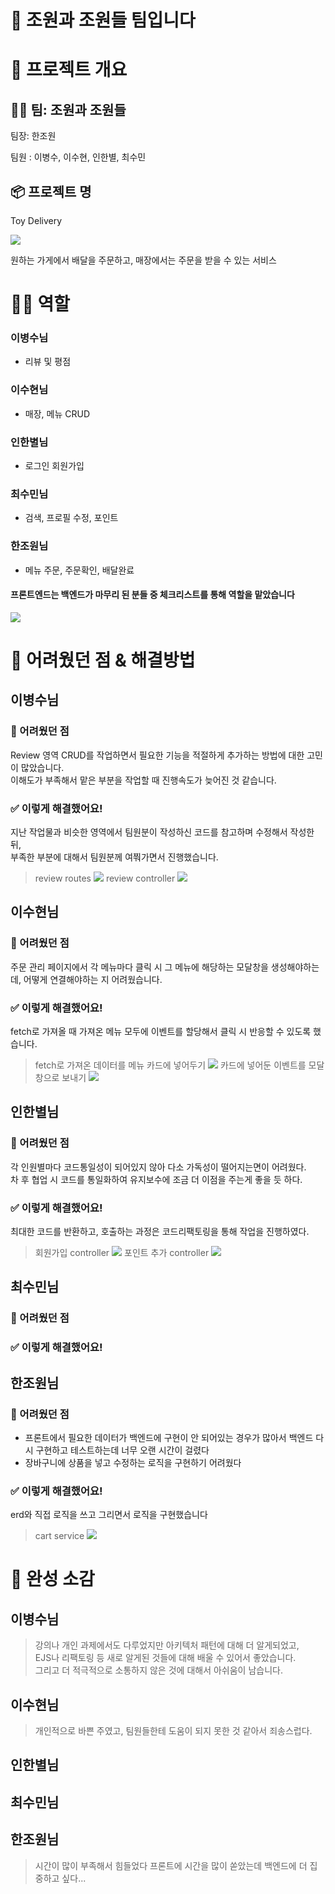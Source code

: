 # 👋 조원과 조원들 팀입니다

# 🚀 프로젝트 개요

## 🧑‍💻 팀: **조원과 조원들**

팀장: 한조원

팀원 : 이병수, 이수현, 인한별, 최수민

## 📦 **프로젝트 명**

Toy Delivery

![](https://velog.velcdn.com/images/jw01987/post/9868dd1c-efd0-4543-9606-33ecb328def4/image.png)

원하는 가게에서 배달을 주문하고, 매장에서는 주문을 받을 수 있는 서비스

# 🧑‍💻 역할

### 이병수님

-   리뷰 및 평점

### 이수현님

-   매장, 메뉴 CRUD

### 인한별님

-   로그인 회원가입

### 최수민님

-   검색, 프로필 수정, 포인트

### 한조원님

-   메뉴 주문, 주문확인, 배달완료

#### 프론트엔드는 백엔드가 마무리 된 분들 중 체크리스트를 통해 역할을 맡았습니다

![](https://velog.velcdn.com/images/jw01987/post/2e5127d3-64b9-42d3-8241-d70d6db40e4d/image.png)

# 🤔 어려웠던 점 & 해결방법

## 이병수님

### 🤯 어려웠던 점

Review 영역 CRUD를 작업하면서 필요한 기능을 적절하게 추가하는 방법에 대한 고민이 많았습니다.  
이해도가 부족해서 맡은 부분을 작업할 때 진행속도가 늦어진 것 같습니다.

### ✅ 이렇게 해결했어요!

지난 작업물과 비슷한 영역에서 팀원분이 작성하신 코드를 참고하며 수정해서 작성한 뒤,  
부족한 부분에 대해서 팀원분께 여쭤가면서 진행했습니다.

> review routes
> ![](https://velog.velcdn.com/images/jw01987/post/5c15ea3a-18d5-47bc-82e6-9afb99625587/image.png)
> review controller
> ![](https://velog.velcdn.com/images/jw01987/post/3a384153-d9df-4af7-abdd-d0db670d5f18/image.png)

## 이수현님

### 🤯 어려웠던 점

주문 관리 페이지에서 각 메뉴마다 클릭 시 그 메뉴에 해당하는 모달창을 생성해야하는데, 어떻게 연결해야하는 지 어려웠습니다.

### ✅ 이렇게 해결했어요!

fetch로 가져올 때 가져온 메뉴 모두에 이벤트를 할당해서 클릭 시 반응할 수 있도록 했습니다.

> fetch로 가져온 데이터를 메뉴 카드에 넣어두기
> ![](https://velog.velcdn.com/images/jw01987/post/4fdcfc36-5695-4e30-9c82-d6d02bf1c619/image.png)
> 카드에 넣어둔 이벤트를 모달창으로 보내기
> ![](https://velog.velcdn.com/images/jw01987/post/32ee5528-9d73-48f0-a9fc-24661865676c/image.png)

## 인한별님

### 🤯 어려웠던 점

각 인원별마다 코드통일성이 되어있지 않아 다소 가독성이 떨어지는면이 어려웠다.  
차 후 협업 시 코드를 통일화하여 유지보수에 조금 더 이점을 주는게 좋을 듯 하다.

### ✅ 이렇게 해결했어요!

최대한 코드를 반환하고, 호출하는 과정은 코드리팩토링을 통해 작업을 진행하였다.

> 회원가입 controller
> ![](https://velog.velcdn.com/images/jw01987/post/3ddb9d82-4ad8-4a79-af76-356629b0bf7a/image.png)
> 포인트 추가 controller
> ![](https://velog.velcdn.com/images/jw01987/post/e5585e4c-369b-4c17-8f94-0463ac479825/image.png)

## 최수민님

### 🤯 어려웠던 점

### ✅ 이렇게 해결했어요!

## 한조원님

### 🤯 어려웠던 점

-   프론트에서 필요한 데이터가 백엔드에 구현이 안 되어있는 경우가 많아서 백엔드 다시 구현하고 테스트하는데 너무 오랜 시간이 걸렸다
-   장바구니에 상품을 넣고 수정하는 로직을 구현하기 어려웠다

### ✅ 이렇게 해결했어요!

erd와 직접 로직을 쓰고 그리면서 로직을 구현했습니다

> cart service
> ![](https://velog.velcdn.com/images/jw01987/post/a2684a97-6302-46f5-8f5b-6669568db214/image.png)

# 🌟 완성 소감

## 이병수님

> 강의나 개인 과제에서도 다루었지만 아키텍처 패턴에 대해 더 알게되었고,  
> EJS나 리팩토링 등 새로 알게된 것들에 대해 배울 수 있어서 좋았습니다.  
> 그리고 더 적극적으로 소통하지 않은 것에 대해서 아쉬움이 남습니다.

## 이수현님

> 개인적으로 바쁜 주였고, 팀원들한테 도움이 되지 못한 것 같아서 죄송스럽다.

## 인한별님

## 최수민님

## 한조원님

> 시간이 많이 부족해서 힘들었다
> 프론트에 시간을 많이 쏟았는데 백엔드에 더 집중하고 싶다...
